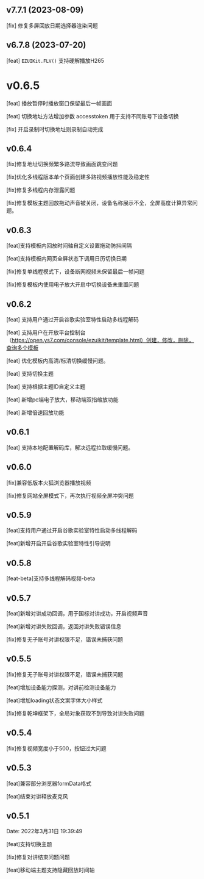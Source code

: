 ## v7.7.1 (2023-08-09)

[fix] 修复多屏回放日期选择器渲染问题

## v6.7.8 (2023-07-20)

[feat] `EZUIKit.FLV()` 支持硬解播放H265

# v0.6.5

[feat] 播放暂停时播放窗口保留最后一帧画面

[feat] 切换地址方法增加参数 accesstoken 用于支持不同账号下设备切换

[fix] 开启录制时切换地址则录制自动完成

## v0.6.4  

[fix]修复地址切换频繁多路流导致画面跳变问题 

[fix]优化多线程版本单个页面创建多路视频播放性能及稳定性  

[fix]修复多线程内存泄露问题  

[fix]修复模板主题回放拖动声音被关闭，设备名称展示不全，全屏高度计算异常问题。  

## v0.6.3  

[feat]支持模板内回放时间轴自定义设置拖动防抖间隔  

[feat]支持模板内网页全屏状态下调用日历切换日期  

[fix]修复单线程模式下，设备断网视频未保留最后一帧问题  

[fix]修复模板内使用电子放大开启中切换设备未重置问题  


## v0.6.2  

[feat] 支持用户通过开启谷歌实验室特性启动多线程解码  

[feat] 支持用户在开放平台控制台（https://open.ys7.com/console/ezuikit/template.html）创建，修改，删除，查询多个模板  

[feat] 优化模板内高清/标清切换缓慢问题。  

[feat] 支持切换主题  

[feat] 支持根据主题ID自定义主题  

[feat] 新增pc端电子放大，移动端双指缩放功能  

[feat] 新增倍速回放功能  


## v0.6.1  

[feat] 支持本地配置解码库，解决远程拉取缓慢问题。  

## v0.6.0  

[fix]兼容低版本火狐浏览器播放视频   

[fix]修复网站全屏模式下，再次执行视频全屏冲突问题  


## v0.5.9  

[feat]支持用户通过开启谷歌实验室特性启动多线程解码   

[feat]新增开启开启谷歌实验室特性引导说明  

## v0.5.8  
[feat-beta]支持多线程解码视频-beta

## v0.5.7  
[feat]新增对讲成功回调，用于国标对讲成功，开启视频声音  

[feat]新增对讲失败回调，返回对讲失败错误信息  

[fix]修复无子账号对讲权限不足，错误未捕获问题  

## v0.5.5  
[fix]修复无子账号对讲权限不足，错误未捕获问题  

[feat]增加设备能力探测，对讲前检测设备能力  

[feat]增加loading状态文案字体大小样式  

[fix]修复乾坤框架下，全局对象获取不到导致对讲失败问题  


## v0.5.4  
[fix]修复视频宽度小于500，按钮过大问题

## v0.5.3  

[feat]兼容部分浏览器formData格式  

[feat]结束对讲释放麦克风  

## v0.5.1  

Date: 2022年3月31日 19:39:49  

[feat]支持切换主题  

[fix]修复对讲结束问题问题  

[feat]移动端主题支持隐藏回放时间轴  
